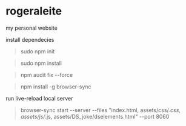 # rogeraleite
my personal website

install dependecies
> sudo npm init

> sudo npm install

> npm audit fix --force

> npm install -g browser-sync

run live-reload local server
> browser-sync start --server --files "index.html, assets/css/*.css, assets/js/*.js, assets/DS_joke/dselements.html" --port 8060
